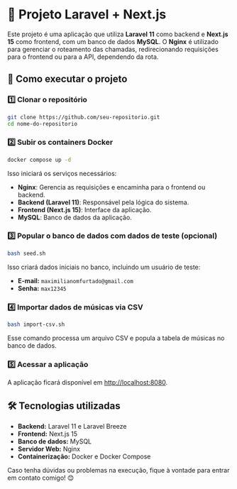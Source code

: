 # 📌 Projeto Laravel + Next.js

Este projeto é uma aplicação que utiliza **Laravel 11** como backend e **Next.js 15** como frontend, com um banco de dados **MySQL**. O **Nginx** é utilizado para gerenciar o roteamento das chamadas, redirecionando requisições para o frontend ou para a API, dependendo da rota.

## 🚀 Como executar o projeto

### 1️⃣ **Clonar o repositório**
```sh
git clone https://github.com/seu-repositorio.git
cd nome-do-repositorio
```

### 2️⃣ **Subir os containers Docker**
```sh
docker compose up -d
```
Isso iniciará os serviços necessários:
- **Nginx**: Gerencia as requisições e encaminha para o frontend ou backend.
- **Backend (Laravel 11)**: Responsável pela lógica do sistema.
- **Frontend (Next.js 15)**: Interface da aplicação.
- **MySQL**: Banco de dados da aplicação.

### 3️⃣ **Popular o banco de dados com dados de teste (opcional)**
```sh
bash seed.sh
```
Isso criará dados iniciais no banco, incluindo um usuário de teste:
- **E-mail:** `maximilianomfurtado@gmail.com`
- **Senha:** `max12345`

### 4️⃣ **Importar dados de músicas via CSV**
```sh
bash import-csv.sh
```
Esse comando processa um arquivo CSV e popula a tabela de músicas no banco de dados.

### 5️⃣ **Acessar a aplicação**

A aplicação ficará disponível em [http://localhost:8080](http://localhost:8080).

## 🛠️ Tecnologias utilizadas
- **Backend:** Laravel 11 e Laravel Breeze
- **Frontend:** Next.js 15
- **Banco de dados:** MySQL
- **Servidor Web:** Nginx
- **Containerização:** Docker e Docker Compose

Caso tenha dúvidas ou problemas na execução, fique à vontade para entrar em contato comigo! 😊
